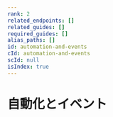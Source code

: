 ```yaml
---
rank: 2
related_endpoints: []
related_guides: []
required_guides: []
alias_paths: []
id: automation-and-events
cId: automation-and-events
scId: null
isIndex: true
---
```

# 自動化とイベント
